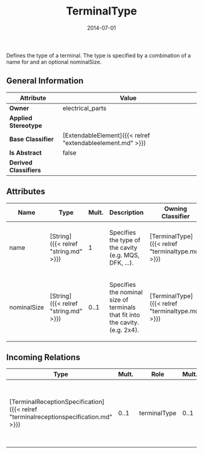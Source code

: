 ﻿---
title: TerminalType
toc: false
type: specs
date: "2014-07-01"
draft: false
specification: VEC
version: 1.1.1
documentType: "Recommendation"
elementType: Class
classes:
  - TerminalType
menu_name: vec-1.1.1
---
<p>Defines the type of a terminal. The type is specified by a combination of a name for and an optional nominalSize.  </p>

## General Information

| Attribute               | Value |
|-------------------------|-------|
| **Owner**               | electrical_parts |
| **Applied Stereotype**  |   |
| **Base Classifier**     | [ExtendableElement]({{< relref "extendableelement.md" >}})<br/>  |
| **Is Abstract**         | false |
| **Derived Classifiers** |   |

## Attributes
|  Name  |  Type  |  Mult.  |  Description  |  Owning Classifier  |
|--------|--------|---------|---------------|--------------|
|name | [String]({{< relref "string.md" >}}) | 1 | <p>Specifies the type of the cavity (e.g. MQS, DFK, ...). </p> | [TerminalType]({{< relref "terminaltype.md" >}}) |
|nominalSize | [String]({{< relref "string.md" >}}) | 0..1 | <p>Specifies the nominal size of terminals that fit into the cavity. (e.g. 2x4).  </p> | [TerminalType]({{< relref "terminaltype.md" >}}) |

##  Incoming Relations
|    Type  |   Mult.  |   Role    |   Mult.   |   Description  |
|----------|----------|-----------|-----------|----------------|
| [TerminalReceptionSpecification]({{< relref "terminalreceptionspecification.md" >}}) | 0..1 | terminalType | 0..1 | <p> Specifies the terminal type that is associated with the terminal reception.      </p> |
